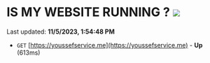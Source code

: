 # IS MY WEBSITE RUNNING ? [![](https://img.shields.io/static/v1?label=Sponsor&message=%E2%9D%A4&logo=GitHub&color=%23fe8e86)](https://github.com/sponsors/<username>)

Last updated: **11/5/2023, 1:54:48 PM**

- `GET` [https://youssefservice.me](https://youssefservice.me) - **Up** (613ms)
